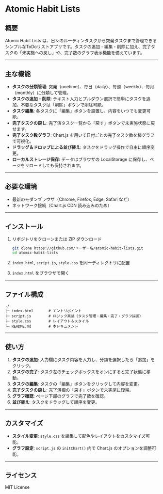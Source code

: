 # Atomic Habit Lists

## 概要

Atomic Habit Lists は、日々のルーティンタスクから突発タスクまで管理できるシンプルなToDoリストアプリです。タスクの追加・編集・削除に加え、完了タスクの「未実施への戻し」や、完了数のグラフ表示機能を備えています。

---

## 主な機能

* **タスクの分類管理**: 突発（onetime）、毎日（daily）、毎週（weekly）、毎月（monthly）に分類して管理。
* **タスクの追加・削除**: テキスト入力とプルダウン選択で簡単にタスクを追加。不要なタスクは「削除」ボタンで削除可能。
* **タスク編集**: 各タスクに「編集」ボタンを設置し、内容をいつでも変更可能。
* **完了タスクの戻し**: 完了済タスク一覧から「戻す」ボタンで未実施状態に戻せます。
* **完了タスク数グラフ**: Chart.js を用いて日付ごとの完了タスク数を棒グラフで可視化。
* **ドラッグ＆ドロップによる並び替え**: タスクをドラッグ操作で自由に順序変更。
* **ローカルストレージ保存**: データはブラウザの LocalStorage に保存し、ページをリロードしても保持されます。

---

## 必要な環境

* 最新のモダンブラウザ（Chrome, Firefox, Edge, Safari など）
* ネットワーク接続（Chart.js CDN 読み込みのため）

---

## インストール

1. リポジトリをクローンまたは ZIP ダウンロード

   ```bash
   git clone https://github.com/ユーザー名/atomic-habit-lists.git
   cd atomic-habit-lists
   ```
2. `index.html`, `script.js`, `style.css` を同一ディレクトリに配置
3. `index.html` をブラウザで開く

---

## ファイル構成

```plain
./
├─ index.html       # エントリポイント
├─ script.js        # ロジック実装（タスク管理・編集・完了・グラフ描画）
├─ style.css        # レイアウト＆スタイル
└─ README.md        # 本ドキュメント
```

---

## 使い方

1. **タスクの追加**: 入力欄にタスク内容を入力し、分類を選択したら「追加」をクリック。
2. **タスクの完了**: タスク左のチェックボックスをオンにすると完了状態に移動。
3. **タスクの編集**: タスクの「編集」ボタンをクリックして内容を変更。
4. **完了タスクの戻し**: 完了済欄の「戻す」ボタンで未実施に復帰。
5. **グラフ確認**: ページ下部のグラフで完了数を確認。
6. **並び替え**: タスクをドラッグして順序を変更。

---

## カスタマイズ

* **スタイル変更**: `style.css` を編集して配色やレイアウトをカスタマイズ可能。
* **グラフ設定**: `script.js` の `initChart()` 内で Chart.js のオプションを調整可能。

---

## ライセンス

MIT License
